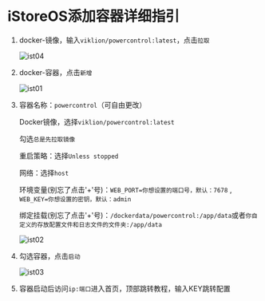 # iStoreOS添加容器详细指引
1. docker-镜像，输入`viklion/powercontrol:latest`，点击`拉取`

   ![ist04](https://github.com/user-attachments/assets/e009eefc-0784-46e6-b843-e705983dd201)

1. docker-容器，点击`新增`

   ![ist01](https://github.com/user-attachments/assets/53e79294-d497-4770-94f1-774586779a6b)

1. 容器名称：`powercontrol`（可自由更改）

   Docker镜像，选择`viklion/powercontrol:latest`

   勾选`总是先拉取镜像`

   重启策略：选择`Unless stopped`

   网络：选择`host`

   环境变量(别忘了点击'+'号)：`WEB_PORT=你想设置的端口号，默认：7678` , `WEB_KEY=你想设置的密钥，默认：admin`

   绑定挂载(别忘了点击'+'号)：`/dockerdata/powercontrol:/app/data`或者`你自定义的存放配置文件和日志文件的文件夹:/app/data`

   ![ist02](https://github.com/user-attachments/assets/bd06b961-9e4a-44ec-86f8-6dec2a83c6b4)

1. 勾选容器，点击`启动`

   ![ist03](https://github.com/user-attachments/assets/246ca6c2-8bca-42ad-94c8-eb908f932230)

1. 容器启动后访问`ip:端口`进入首页，顶部跳转教程，输入KEY跳转配置

